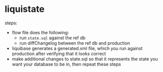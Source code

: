 # liquistate

steps:

- flow file does the following:
  - run `state.sql` against the ref db
  - run diffChangelog between the ref db and production
- liquibase generates a generated.xml file, which you run against production after verifying that it looks correct
- make additional changes to state.sql so that it represents the state you want your database to be in, then repeat these steps
